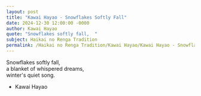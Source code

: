 ```yaml
---
layout: post
title: "Kawai Hayao - Snowflakes Softly Fall"
date: 2024-12-30 12:00:00 -0000
author: Kawai Hayao
quote: "Snowflakes softly fall,  "
subject: Haikai no Renga Tradition
permalink: /Haikai no Renga Tradition/Kawai Hayao/Kawai Hayao - Snowflakes Softly Fall
---
```


Snowflakes softly fall,  
a blanket of whispered dreams,  
winter's quiet song.

- Kawai Hayao

